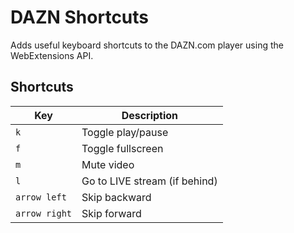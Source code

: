 # DAZN Shortcuts

Adds useful keyboard shortcuts to the DAZN.com player using the WebExtensions API.

## Shortcuts
| Key | Description |
|---|---|
| `k` | Toggle play/pause |
| `f` | Toggle fullscreen |
| `m` | Mute video |
| `l` | Go to LIVE stream (if behind) |
| `arrow left` | Skip backward |
| `arrow right` | Skip forward |
